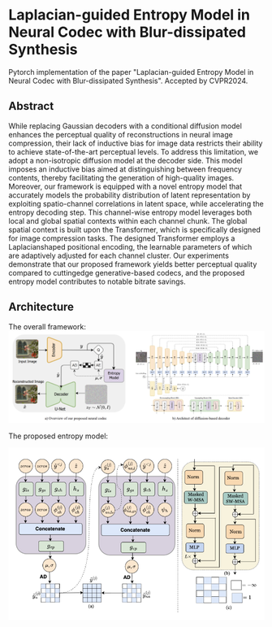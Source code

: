 # Laplacian-guided Entropy Model in Neural Codec with Blur-dissipated Synthesis
Pytorch implementation of the paper "Laplacian-guided Entropy Model in Neural Codec with Blur-dissipated Synthesis". Accepted by CVPR2024.



## Abstract

While replacing Gaussian decoders with a conditional
diffusion model enhances the perceptual quality of reconstructions in neural image compression, their lack of inductive bias for image data restricts their ability to achieve state-of-the-art perceptual levels. To address this limitation, we adopt a non-isotropic diffusion model at the decoder side. This model imposes an inductive bias aimed
at distinguishing between frequency contents, thereby facilitating the generation of high-quality images. Moreover,
our framework is equipped with a novel entropy model that accurately models the probability distribution of latent representation by exploiting spatio-channel correlations in latent space, while accelerating the entropy decoding step. This channel-wise entropy model leverages both local and global spatial contexts within each channel chunk. The global spatial context is built upon the Transformer, which is specifically designed for image compression tasks. The designed Transformer employs a Laplacianshaped positional encoding, the learnable parameters of which are adaptively adjusted for each channel cluster.
Our experiments demonstrate that our proposed framework yields better perceptual quality compared to cuttingedge generative-based codecs, and the proposed entropy model contributes to notable bitrate savings.


## Architecture

 The overall framework:
![Architecture](assets/Architecture.png)

 The proposed entropy model:
 
 <img src="assets/Entropymodel.png" alt="Entropy Model" width="600"/>



